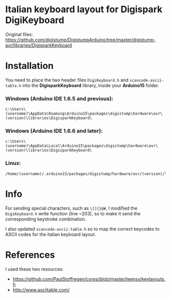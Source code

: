 # Italian keyboard layout for Digispark DigiKeyboard
Original files: https://github.com/digistump/DigistumpArduino/tree/master/digistump-avr/libraries/DigisparkKeyboard

# Installation
You need to place the two header files `DigiKeyboard.h` and `scancode-ascii-table.h` into the **DigisparkKeyboard** library, inside your **Arduino15** folder.

### Windows (Arduino IDE 1.6.5 and previous):
```
c:\Users\(username)\AppData\Roaming\Arduino15\packages\digistump\hardware\avr\(version)\libraries\DigisparkKeyboard\
```
### Windows (Arduino IDE 1.6.6 and later):
```
c:\Users\(username)\AppData\Local\Arduino15\packages\digistump\hardware\avr\(version)\libraries\DigisparkKeyboard\
```
### Linux:
```
/home/(username)/.arduino15/packages/digistump/hardware/avr/(version)/libraries/DigisparkKeyboard/
```

# Info
For sending special characters, such as `\[]{}@#`, I modified the `DigiKeyboard.h` write function (line ~203), so to make it send the corresponding keystroke combination.

I also updated `scancode-ascii-table.h` so to map the correct keycodes to ASCII codes for the italian keyboard layout.

# References
I used these two resources: 
- https://github.com/PaulStoffregen/cores/blob/master/teensy/keylayouts.h
- http://www.asciitable.com/
